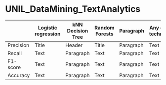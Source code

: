 # UNIL_DataMining_TextAnalytics

|       | Logistic regression |      kNN     Decision Tree  |     Random Forests | Paragraph   |      Any other technique   |
| ----------- | ----------- | ----------- | ----------- | -----------   | ----------- |
| Precision      | Title       | Header      | Title       | Paragraph   | Text        |
| Recall   | Text        | Paragraph   | Text        | Paragraph   | Text        |
| F1-score    | Text        | Paragraph   | Text        | Paragraph   | Text        |
| Accuracy   | Text        | Paragraph   | Text        | Paragraph   | Text        |
